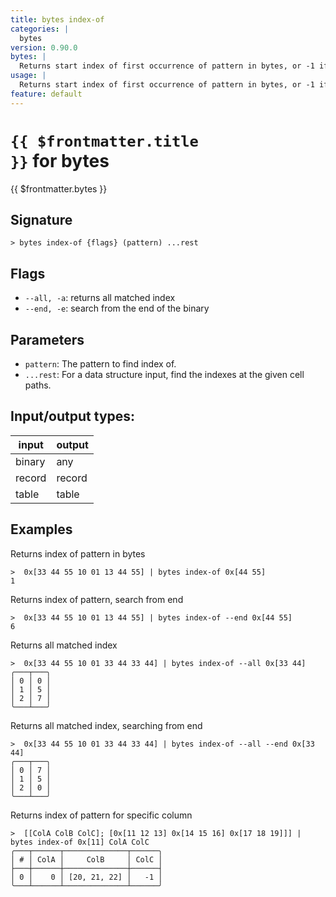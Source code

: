```yaml
---
title: bytes index-of
categories: |
  bytes
version: 0.90.0
bytes: |
  Returns start index of first occurrence of pattern in bytes, or -1 if no match.
usage: |
  Returns start index of first occurrence of pattern in bytes, or -1 if no match.
feature: default
---
```


<!-- This file is automatically generated. Please edit the command in https://github.com/nushell/nushell instead. -->

# <code>{{ $frontmatter.title }}</code> for bytes

<div class='command-title'>{{ $frontmatter.bytes }}</div>

## Signature

`> bytes index-of {flags} (pattern) ...rest`

## Flags

- `--all, -a`: returns all matched index
- `--end, -e`: search from the end of the binary

## Parameters

- `pattern`: The pattern to find index of.
- `...rest`: For a data structure input, find the indexes at the given cell paths.

## Input/output types:

| input  | output |
| ------ | ------ |
| binary | any    |
| record | record |
| table  | table  |

## Examples

Returns index of pattern in bytes

```nu
>  0x[33 44 55 10 01 13 44 55] | bytes index-of 0x[44 55]
1
```

Returns index of pattern, search from end

```nu
>  0x[33 44 55 10 01 13 44 55] | bytes index-of --end 0x[44 55]
6
```

Returns all matched index

```nu
>  0x[33 44 55 10 01 33 44 33 44] | bytes index-of --all 0x[33 44]
╭───┬───╮
│ 0 │ 0 │
│ 1 │ 5 │
│ 2 │ 7 │
╰───┴───╯

```

Returns all matched index, searching from end

```nu
>  0x[33 44 55 10 01 33 44 33 44] | bytes index-of --all --end 0x[33 44]
╭───┬───╮
│ 0 │ 7 │
│ 1 │ 5 │
│ 2 │ 0 │
╰───┴───╯

```

Returns index of pattern for specific column

```nu
>  [[ColA ColB ColC]; [0x[11 12 13] 0x[14 15 16] 0x[17 18 19]]] | bytes index-of 0x[11] ColA ColC
╭───┬──────┬──────────────┬──────╮
│ # │ ColA │     ColB     │ ColC │
├───┼──────┼──────────────┼──────┤
│ 0 │    0 │ [20, 21, 22] │   -1 │
╰───┴──────┴──────────────┴──────╯

```

